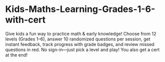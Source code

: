 # Kids-Maths-Learning-Grades-1-6-with-cert
Give kids a fun way to practice math &amp; early knowledge! Choose from 12 levels (Grades 1–6), answer 10 randomized questions per session, get instant feedback, track progress with grade badges, and review missed questions in red. No sign-in—just pick a level and play! You also get a cert at the end!
